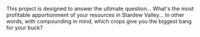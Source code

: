 This project is designed to answer the ultimate question... What's the most profitable apportionment of your resources in Stardew Valley... In other words, with compounding in mind, which crops give you the biggest bang for your buck?